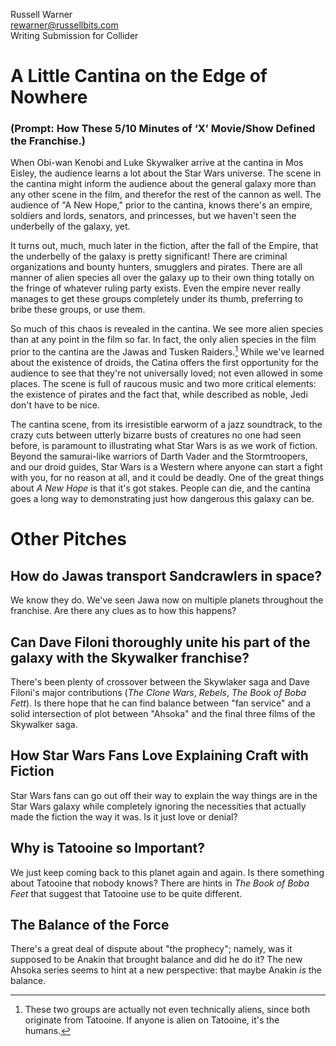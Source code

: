 Russell Warner  
rewarner@russellbits.com  
Writing Submission for Collider

# A Little Cantina on the Edge of Nowhere
### (Prompt: How These 5/10 Minutes of ‘X’ Movie/Show Defined the Franchise.)

When Obi-wan Kenobi and Luke Skywalker arrive at the cantina in Mos Eisley, the audience learns a lot about the Star Wars universe. The scene in the cantina might inform the audience about the general galaxy more than any other scene in the film, and therefor the rest of the cannon as well.  The audience of "A New Hope," prior to the cantina, knows there's an empire, soldiers and lords, senators, and princesses, but we haven't seen the underbelly of the galaxy, yet.

It turns out, much, much later in the fiction, after the fall of the Empire, that the underbelly of the galaxy is pretty significant! There are criminal organizations and bounty hunters, smugglers and pirates. There are all manner of alien species all over the galaxy up to their own thing totally on the fringe of whatever ruling party exists. Even the empire never really manages to get these groups completely under its thumb, preferring to bribe these groups, or use them.

So much of this chaos is revealed in the cantina. We see more alien species than at any point in the film so far. In fact, the only alien species in the film prior to the cantina are the Jawas and Tusken Raiders.[^1] While we've learned about the existence of droids, the Catina offers the first opportunity for the audience to see that they're not universally loved; not even allowed in some places. The scene is full of raucous music and two more critical elements: the existence of pirates and the fact that, while described as noble, Jedi don't have to be nice.

The cantina scene, from its irresistible earworm of a jazz soundtrack, to the crazy cuts between utterly bizarre busts of creatures no one had seen before, is paramount to illustrating what Star Wars is as we work of fiction. Beyond the samurai-like warriors of Darth Vader and the Stormtroopers, and our droid guides, Star Wars is a Western where anyone can start a fight with you, for no reason at all, and it could be deadly. One of the great things about *A New Hope* is that it's got stakes. People can die, and the cantina goes a long way to demonstrating just how dangerous this galaxy can be.

[^1]: These two groups are actually not even technically aliens, since both originate from Tatooine. If anyone is alien on Tatooine, it's the humans.



# Other Pitches

## How do Jawas transport Sandcrawlers in space?
We know they do. We've seen Jawa now on multiple planets throughout the franchise. Are there any clues as to how this happens?
## Can Dave Filoni thoroughly unite his part of the galaxy with the Skywalker franchise?
There's been plenty of crossover between the Skywlaker saga and Dave Filoni's major contributions (*The Clone Wars*, *Rebels*, *The Book of Boba Fett*). Is there hope that he can find balance between "fan service" and a solid intersection of plot between "Ahsoka" and the final three films of the Skywalker saga.
## How Star Wars Fans Love Explaining Craft with Fiction
Star Wars fans can go out off their way to explain the way things are in the Star Wars galaxy while completely ignoring the necessities that actually made the fiction the way it was. Is it just love or denial?
## Why is Tatooine so Important?
We just keep coming back to this planet again and again. Is there something about Tatooine that nobody knows? There are hints in *The Book of Boba Feet* that suggest that Tatooine use to be quite different.
## The Balance of the Force
There's a great deal of dispute about "the prophecy"; namely, was it supposed to be Anakin that brought balance and did he do it? The new Ahsoka series seems to hint at a new perspective: that maybe Anakin *is* the balance.